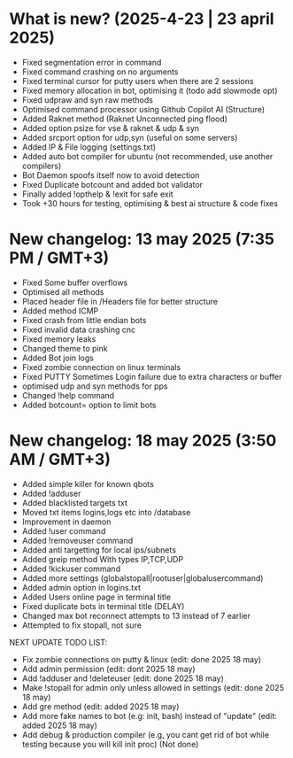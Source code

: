 # What is new? (2025-4-23 | 23 april 2025)
- Fixed segmentation error in command
- Fixed command crashing on no arguments
- Fixed terminal cursor for putty users when there are 2 sessions
- Fixed memory allocation in bot, optimising it (todo add slowmode opt)
- Fixed udpraw and syn raw methods
- Optimised command processor using Github Copilot AI (Structure)
- Added Raknet method (Raknet Unconnected ping flood)
- Added option psize for vse & raknet & udp & syn
- Added srcport option for udp,syn (useful on some servers)
- Added IP & File logging (settings.txt)
- Added auto bot compiler for ubuntu (not recommended, use another compilers)
- Bot Daemon spoofs itself now to avoid detection
- Fixed Duplicate botcount and added bot validator
- Finally added !opthelp & !exit for safe exit
- Took +30 hours for testing, optimising & best ai structure & code fixes

# New changelog: 13 may 2025 (7:35 PM / GMT+3)
- Fixed Some buffer overflows
- Optimised all methods
- Placed header file in /Headers file for better structure
- Added method ICMP
- Fixed crash from little endian bots
- Fixed invalid data crashing cnc
- Fixed memory leaks
- Changed theme to pink
- Added Bot join logs
- Fixed zombie connection on linux terminals
- Fixed PUTTY Sometimes Login failure due to extra characters or buffer
- optimised udp and syn methods for pps
- Changed !help command
- Added botcount= option to limit bots

# New changelog: 18 may 2025 (3:50 AM / GMT+3)
- Added simple killer for known qbots
- Added !adduser
- Added blacklisted targets txt
- Moved txt items logins,logs etc into /database
- Improvement in daemon
- Added !user command
- Added !removeuser command
- Added anti targetting for local ips/subnets
- Added greip method With types IP,TCP,UDP
- Added !kickuser command
- Added more settings (globalstopall|rootuser|globalusercommand)
- Added admin option in logins.txt
- Added Users online page in terminal title
- Fixed duplicate bots in terminal title (DELAY)
- Changed max bot reconnect attempts to 13 instead of 7 earlier
- Attempted to fix stopall, not sure


NEXT UPDATE TODO LIST:
- Fix zombie connections on putty & linux (edit: done 2025 18 may)
- Add admin permission (edit: dont 2025 18 may)
- Add !adduser and !deleteuser (edit: done 2025 18 may)
- Make !stopall for admin only unless allowed in settings (edit: done 2025 18 may)
- Add gre method (edit: added 2025 18 may)
- Add more fake names to bot (e.g: init, bash) instead of "update" (edit: added 2025 18 may)
- Add debug & production compiler (e.g, you cant get rid of bot while testing because you will kill init proc) (Not done)